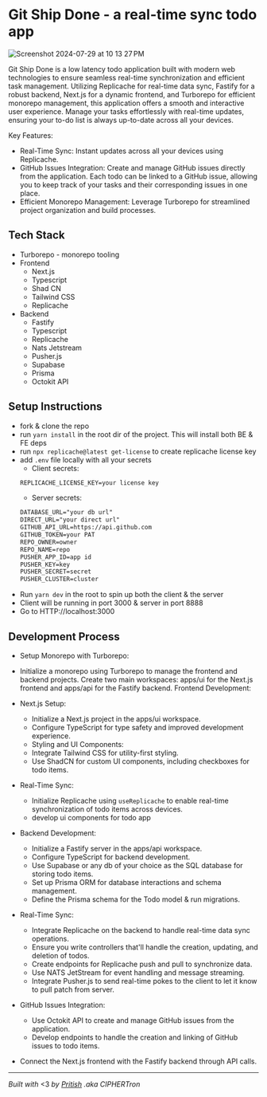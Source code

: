 # Git Ship Done - a real-time sync todo app

![Screenshot 2024-07-29 at 10 13 27 PM](https://github.com/user-attachments/assets/5e651adc-e79e-4134-a68f-3a61508e7db7)

Git Ship Done is a low latency todo application built with modern web technologies to ensure seamless real-time synchronization and efficient task management. Utilizing Replicache for real-time data sync, Fastify for a robust backend, Next.js for a dynamic frontend, and Turborepo for efficient monorepo management, this application offers a smooth and interactive user experience. Manage your tasks effortlessly with real-time updates, ensuring your to-do list is always up-to-date across all your devices.

Key Features:

- Real-Time Sync: Instant updates across all your devices using Replicache.
- GitHub Issues Integration: Create and manage GitHub issues directly from the application. Each todo can be linked to a GitHub issue, allowing you to keep track of your tasks and their corresponding issues in one place.
- Efficient Monorepo Management: Leverage Turborepo for streamlined project organization and build processes.

## Tech Stack
- Turborepo - monorepo tooling
- Frontend
  - Next.js
  - Typescript
  - Shad CN
  - Tailwind CSS
  - Replicache
- Backend
  - Fastify
  - Typescript
  - Replicache
  - Nats Jetstream
  - Pusher.js
  - Supabase
  - Prisma
  - Octokit API
 

## Setup Instructions
- fork & clone the repo
- run `yarn install` in the root dir of the project. This will install both BE & FE deps
- run `npx replicache@latest get-license` to create replicache license key
- add `.env` file locally with all your secrets
  - Client secrets:
  ```txt
  REPLICACHE_LICENSE_KEY=your license key
  ```
  - Server secrets:
  ```txt
  DATABASE_URL="your db url"
  DIRECT_URL="your direct url"
  GITHUB_API_URL=https://api.github.com
  GITHUB_TOKEN=your PAT
  REPO_OWNER=owner
  REPO_NAME=repo
  PUSHER_APP_ID=app id
  PUSHER_KEY=key
  PUSHER_SECRET=secret
  PUSHER_CLUSTER=cluster
  ```
- Run `yarn dev` in the root to spin up both the client & the server
- Client will be running in port 3000 & server in port 8888
- Go to HTTP://localhost:3000

## Development Process
- Setup Monorepo with Turborepo:

- Initialize a monorepo using Turborepo to manage the frontend and backend projects.
Create two main workspaces: apps/ui for the Next.js frontend and apps/api for the Fastify backend.
Frontend Development:

- Next.js Setup:
  - Initialize a Next.js project in the apps/ui workspace.
  - Configure TypeScript for type safety and improved development experience.
  - Styling and UI Components:
  - Integrate Tailwind CSS for utility-first styling.
  - Use ShadCN for custom UI components, including checkboxes for todo items.
    
- Real-Time Sync:
  - Initialize Replicache using `useReplicache` to enable real-time synchronization of todo items across devices.
  - develop ui components for todo app
 
    
- Backend Development:
  - Initialize a Fastify server in the apps/api workspace.
  - Configure TypeScript for backend development.
  - Use Supabase or any db of your choice as the SQL database for storing todo items.
  - Set up Prisma ORM for database interactions and schema management.
  - Define the Prisma schema for the Todo model & run migrations.

- Real-Time Sync:
  - Integrate Replicache on the backend to handle real-time data sync operations.
  - Ensure you write controllers that'll handle the creation, updating, and deletion of todos.
  - Create endpoints for Replicache push and pull to synchronize data.
  - Use NATS JetStream for event handling and message streaming.
  - Integrate Pusher.js to send real-time pokes to the client to let it know to pull patch from server.

- GitHub Issues Integration:
  - Use Octokit API to create and manage GitHub issues from the application.
  - Develop endpoints to handle the creation and linking of GitHub issues to todo items.

- Connect the Next.js frontend with the Fastify backend through API calls.

---

*Built with* <3 *by [Pritish](https://pritishsamal.xyz) .aka CIPHERTron*
